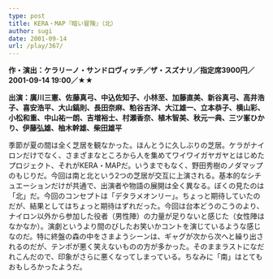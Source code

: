 ```yaml
---
type: post
title: KERA・MAP『暗い冒険』（北）
author: sugi
date: 2001-09-14
url: /play/367/
---
```

**作・演出：ケラリーノ・サンドロヴィッチ／ザ・スズナリ／指定席3900円／2001-09-14 19:00／★★**

**出演：廣川三憲、佐藤真弓、中込佐知子、小林至、加藤直美、新谷真弓、高井浩子、喜安浩平、大山鎬則、長田奈麻、粕谷吉洋、大江雄一、立本恭子、横山彩、小松和重、中山祐一朗、吉増裕士、村瀬香奈、植木智美、秋元一典、三ツ峯ひかり、伊藤弘雄、柚木幹雄、柴田雄平**

季節が夏の間は全く芝居を観なかった。ほんとうに久しぶりの芝居。ケラがナイロンだけでなく、さまざまなところから人を集めてワイワイガヤガヤとはじめたプロジェクト、それがKERA・MAPだ。いうまでもなく、野田秀樹のノダマップのもじりだ。今回は南と北という2つの芝居が交互に上演される。基本的なシチュエーションだけが共通で、出演者や物語の展開は全く異なる。ぼくの見たのは「北」だ。今回のコンセプトは「デタラメオンリー」。ちょっと期待していたのだが、結果としてはちょっと期待はずれだった。今回は台本どうのこうのより、ナイロン以外から参加した役者（男性陣）の力量が足りないと感じた（女性陣はなかなか）。演劇というより間のびしたお笑いかコントを演じているような感じなのだ。特に終盤の森の中をさまようシーンは、ギャグが次から次へと繰り出されるのだが、テンポが悪く笑えないものの方が多かった。そのままラストになだれこんだので、印象がさらに悪くなってしまっている。ちなみに「南」はとてもおもしろかったようだ。

